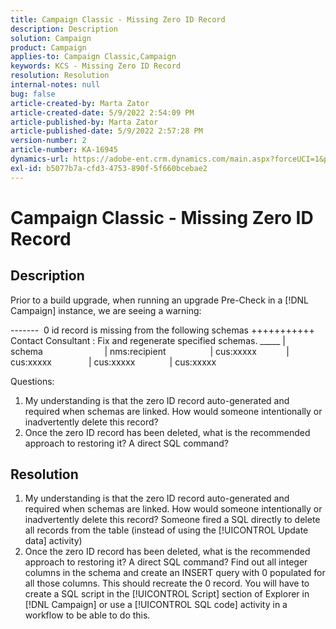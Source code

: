 ```yaml
---
title: Campaign Classic - Missing Zero ID Record
description: Description
solution: Campaign
product: Campaign
applies-to: Campaign Classic,Campaign
keywords: KCS - Missing Zero ID Record
resolution: Resolution
internal-notes: null
bug: false
article-created-by: Marta Zator
article-created-date: 5/9/2022 2:54:09 PM
article-published-by: Marta Zator
article-published-date: 5/9/2022 2:57:28 PM
version-number: 2
article-number: KA-16945
dynamics-url: https://adobe-ent.crm.dynamics.com/main.aspx?forceUCI=1&pagetype=entityrecord&etn=knowledgearticle&id=7692b4e0-a7cf-ec11-a7b5-0022480a8e40
exl-id: b5077b7a-cfd3-4753-890f-5f660bcebae2
---
```

# Campaign Classic - Missing Zero ID Record

## Description


Prior to a build upgrade, when running an upgrade Pre-Check in a [!DNL Campaign] instance, we are seeing a warning:

-------  0 id record is missing from the following schemas
+++++++++++  Contact Consultant : Fix and regenerate specified schemas.
_____ | schema                  
      | nms:recipient           
      | cus:xxxxx     
      | cus:xxxxx        
      | cus:xxxxx       
      | cus:xxxxx            
            

Questions:

1. My understanding is that the zero ID record auto-generated and required when schemas are linked. How would someone intentionally or inadvertently delete this record?
2. Once the zero ID record has been deleted, what is the recommended approach to restoring it? A direct SQL command?



## Resolution


1. My understanding is that the zero ID record auto-generated and required when schemas are linked. How would someone intentionally or inadvertently delete this record? Someone fired a SQL directly to delete all records from the table (instead of using the [!UICONTROL Update data] activity)
2. Once the zero ID record has been deleted, what is the recommended approach to restoring it? A direct SQL command? Find out all integer columns in the schema and create an INSERT query with 0 populated for all those columns. This should recreate the 0 record. You will have to create a SQL script in the [!UICONTROL Script] section of Explorer in [!DNL Campaign] or use a [!UICONTROL SQL code] activity in a workflow to be able to do this.
